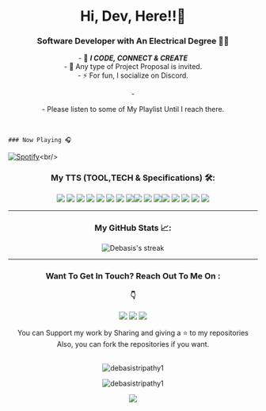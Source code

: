 <h1 align="center">Hi, Dev, Here!!👋</h1>
<h3 align="center"> Software Developer with An Electrical Degree 👨‍💻 </h3>
<p align="center">
-   🌱 <b><I>I CODE, CONNECT & CREATE</I></b> <br/>
-   🤝 Any type of Project Proposal is invited. <br/>
-   ⚡ For fun, I socialize on Discord. <br/>
</p>
<p align="center">
-   <div> <p align="center">
- Please listen to some of My Playlist Until I reach there.</div> <br/>
 
    ### Now Playing 🎧
 
 [![Spotify](https://github-readme-remake.vercel.app/api/spotify)](https://open.spotify.com/user/31yupsz77rcgljagf4kqpcjqzznu?)<br/>
</p>

<h3 align="center">My TTS (TOOL,TECH & Specifications) 🛠️:</h3>
<p align="center"> <img src = "https://img.shields.io/badge/-HTML5-E34F26?style=flat&logo=html5&logoColor=white"> <img src = "https://img.shields.io/badge/-CSS3-1572B6?style=flat&logo=css3&logoColor=white"> <img src="https://img.shields.io/badge/-Matlab-eed718?style=flat&logo=Matlab&logoColor=ffffff"> <img src="https://img.shields.io/badge/-Python-000000?style=flat&logo=Python&logoColor=00c8ff"> <img src="https://img.shields.io/badge/-Java-764abc?style=flat&logo=Java&logoColor=white"> <img src="https://img.shields.io/badge/Pytorch-000000?style=flat&logo=Pytorch&logoColor=white"> <img src="https://img.shields.io/badge/Autodesk-007ACC?style=flat&logo=Autodesk&logoColor=white"> <img src="https://img.shields.io/badge/-PLC-563D7C?style=flat&logo=PLC&logoColor=white"><img src="https://img.shields.io/badge/SCADA-DB7093?style=flat&logo=SCADA&logoColor=white"> <img src="https://img.shields.io/badge/Tailwind_CSS-38B2AC?style=flat&logo=tailwind-css&logoColor=white"> <img src="https://img.shields.io/badge/-Tensorflow-4DB33D?style=flat&logo=Tensorflow&logoColor=FFFFFF"><img src="http://img.shields.io/badge/-Git-F1502F?style=flat&logo=git&logoColor=FFFFFF"> <img src="http://img.shields.io/badge/-Github-000000?style=flat&logo=github&logoColor=FFFFFF"> <img src="https://img.shields.io/badge/Netlify-00C7B7?style=flat&logo=netlify&logoColor=white"> <img src="https://img.shields.io/badge/React-Query-232F3E?style=flat&logo=React-Query&logoColor=white"> <img src="http://img.shields.io/badge/-VS%20Code-007ACC?style=flat&logo=visual%20studio%20code&logoColor=white"> </p>

---



<h3 align="center"> My GitHub Stats 📈:</h3>
<p align="center">
  


   <img alt="Debasis's streak" src="https://github-readme-streak-stats.herokuapp.com/?user=debasistripathy1&theme=react&hide_border=true&bg_color=##FF9E0F" />
    


</p>


---
 


  <h3 align="center">Want To Get In Touch? Reach Out To Me On :</h3>
  <h4 align="center"> 👇 </h4>
  
  <p align="center">
    <a href="mailto:debasistripathy04@gmail.com"><img src="https://img.shields.io/badge/-GMAIL-D14836?style=for-the-badge&logo=gmail&logoColor=white"></a> 
    <a href="https://in.linkedin.com/in/debasis-tripathy"><img src="https://img.shields.io/badge/-LINKEDIN-0077B5?style=for-the-badge&logo=linkedin&logoColor=red"></a>
    <a href="https://twitter.com/Dev_Tripathy_"><img src="https://img.shields.io/badge/-Twitter-1DA1F2?style=for-the-badge&logo=Twitter&logoColor=white"></a>
  
</p>
<p align="center">
  You can Support my work by Sharing and giving a ⭐ to my repositories
  <br />
  Also, you can fork the repositories if you want.
  <br/>
  <br/>
</p>
<p align="center"> <img src="https://komarev.com/ghpvc/?username=debasistripathy1&label=Profile%20views&color=0e75b6&style=flat" alt="debasistripathy1" /> </p>

<p align="center"> <img src="https://github-readme-stats.vercel.app/api?username=debasistripathy1&show_icons=true&theme=gotham" alt="debasistripathy1" />
 <p align="center">
  <img src="https://visitor-badge.laobi.icu/badge?page_id=debasistripathy1"/>
 </p>

